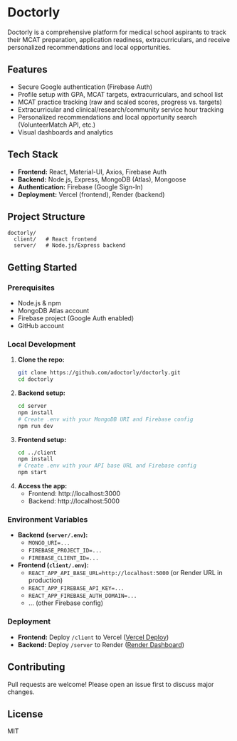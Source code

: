 # Doctorly

Doctorly is a comprehensive platform for medical school aspirants to track their MCAT preparation, application readiness, extracurriculars, and receive personalized recommendations and local opportunities.

## Features
- Secure Google authentication (Firebase Auth)
- Profile setup with GPA, MCAT targets, extracurriculars, and school list
- MCAT practice tracking (raw and scaled scores, progress vs. targets)
- Extracurricular and clinical/research/community service hour tracking
- Personalized recommendations and local opportunity search (VolunteerMatch API, etc.)
- Visual dashboards and analytics

## Tech Stack
- **Frontend:** React, Material-UI, Axios, Firebase Auth
- **Backend:** Node.js, Express, MongoDB (Atlas), Mongoose
- **Authentication:** Firebase (Google Sign-In)
- **Deployment:** Vercel (frontend), Render (backend)

## Project Structure
```
doctorly/
  client/   # React frontend
  server/   # Node.js/Express backend
```

## Getting Started

### Prerequisites
- Node.js & npm
- MongoDB Atlas account
- Firebase project (Google Auth enabled)
- GitHub account

### Local Development
1. **Clone the repo:**
   ```bash
   git clone https://github.com/adoctorly/doctorly.git
   cd doctorly
   ```
2. **Backend setup:**
   ```bash
   cd server
   npm install
   # Create .env with your MongoDB URI and Firebase config
   npm run dev
   ```
3. **Frontend setup:**
   ```bash
   cd ../client
   npm install
   # Create .env with your API base URL and Firebase config
   npm start
   ```
4. **Access the app:**
   - Frontend: http://localhost:3000
   - Backend: http://localhost:5000

### Environment Variables
- **Backend (`server/.env`):**
  - `MONGO_URI=...`
  - `FIREBASE_PROJECT_ID=...`
  - `FIREBASE_CLIENT_ID=...`
- **Frontend (`client/.env`):**
  - `REACT_APP_API_BASE_URL=http://localhost:5000` (or Render URL in production)
  - `REACT_APP_FIREBASE_API_KEY=...`
  - `REACT_APP_FIREBASE_AUTH_DOMAIN=...`
  - ... (other Firebase config)

### Deployment
- **Frontend:** Deploy `/client` to Vercel ([Vercel Deploy](https://vercel.com/new?teamSlug=doctorly-admins-projects))
- **Backend:** Deploy `/server` to Render ([Render Dashboard](https://doctorly-845w.onrender.com))

## Contributing
Pull requests are welcome! Please open an issue first to discuss major changes.

## License
MIT 